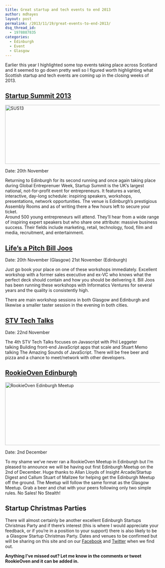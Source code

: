 ```yaml
---
title: Great startup and tech events to end 2013
author: mdhayes
layout: post
permalink: /2013/11/19/great-events-to-end-2013/
dsq_thread_id:
  - 1978887835
categories:
  - Edinburgh
  - Event
  - Glasgow
---
```

Earlier this year I highlighted some top events taking place across Scotland and it seemed to go down pretty well so I figured worth highlighting what Scottish startup and tech events are coming up in the closing weeks of 2013.

## [Startup Summit 2013][1]

[<img class="aligncenter size-full wp-image-13501" alt="SUS13" src="http://www.rookieoven.com/wp-content/uploads/2013/11/startup-summit.png" width="550" height="192" />][2]

Date: 20th November

Returning to Edinburgh for its second running and once again taking place during Global Entreprenuer Week, Startup Summit is the UK&#8217;s largest national, not-for-profit event for entrepreneurs. It features a varied, interactive, day-long schedule: inspiring speakers, workshops, presentations, network opportunities. The venue is Edinburgh&#8217;s prestigious Assembly Rooms and as of writing there a few hours left to secure your ticket.  
Around 500 young entrepreneurs will attend. They&#8217;ll hear from a wide range of inspiring expert speakers but who share one attribute: massive business success. Their fields include marketing, retail, technology, food, film and media, recruitment, and entertainment.

## [Life&#8217;s a Pitch Bill Joos][3]

Date: 20th November (Glasgow) 21st November (Edinburgh)

Just go book your place on one of these workshops immediately. Excellent workshop with a former sales executive and ex-VC who knows what the perfect deck should contain and how you should be delivering it. Bill Joos has been running these workshops with Informatics Ventures for several years and the quality is consistently high.

There are main workshop sessions in both Glasgow and Edinburgh and likewise a smaller taster session in the evening in both cities.

## [STV Tech Talks][4]

Date: 22nd November

The 4th STV Tech Talks focuses on Javascript with Phil Leggeter talking Building front-end JavaScript apps that scale and Stuart Memo talking The Amazing Sounds of JavaScript. There will be free beer and pizza and a chance to meet/network with other developers.

## [RookieOven Edinburgh][5]

[<img class="aligncenter size-full wp-image-13511" alt="RookieOven Edinburgh Meetup" src="http://www.rookieoven.com/wp-content/uploads/2013/11/RO-Edinburgh.png" width="550" height="205" />][6]

Date: 2nd December

To my shame we&#8217;ve never ran a RookieOven Meetup in Edinburgh but I&#8217;m pleased to announce we will be having out first Edinburgh Meetup on the 2nd of December. Huge thanks to Allan Lloyds of Insight Arcade/Startup Digest and Callum Stuart of Mallzee for helping get the Edinburgh Meetup off the ground. The Meetup will follow the same format as the Glasgow Meetup. Grab a beer and chat with your peers following only two simple rules. No Sales! No Stealth!

## Startup Christmas Parties

There will almost certainly be another excellent Edinburgh Startups Christmas Party and if there&#8217;s interest (this is where I would appreciate your feedback, or if you&#8217;re in a position to your support) there is also likely to be  a Glasgow Startup Christmas Party. Dates and venues to be confirmed but will be sharing on this site and on our [Facebook][7] and [Twitter][8] when we find out.

**Anything I&#8217;ve missed out? Let me know in the comments or tweet RookieOven and it can be added in.**

 [1]: http://www.eventbrite.co.uk/e/the-scottish-start-up-summit-2013-tickets-7035420131 "SUS13"
 [2]: http://www.rookieoven.com/wp-content/uploads/2013/11/startup-summit.png
 [3]: http://www.informatics-ventures.com/pillars/support/road-eie14-lifes-pitch-bill-joos "Bill joos workshop"
 [4]: http://www.eventbrite.co.uk/e/stv-tech-talks-4-tickets-6868007395 "STV Tech Talks"
 [5]: http://attending.io/events/inaugural-rookieoven-edinburgh "RookieOven edinburgh"
 [6]: http://www.rookieoven.com/wp-content/uploads/2013/11/RO-Edinburgh.png
 [7]: http://facebook.com/RookieOven "RO Facebook"
 [8]: http://twitter.com/RookieOven "RookieOven Twitter"
